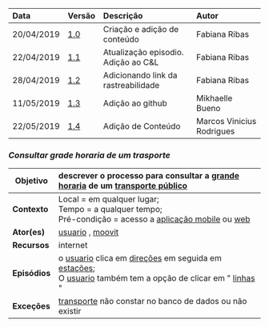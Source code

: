 |Data|Versão|Descrição|Autor|
|:---|:---|:---|:---|
|20/04/2019|[1.0](https://github.com/Andre-Eduardo/2019.1-Requisitos-Moovit/tree/master/cenarios/versao%20cenarios%201.0)|Criação e adição de conteúdo|Fabiana Ribas|
|22/04/2019|[1.1](https://github.com/Andre-Eduardo/2019.1-Requisitos-Moovit/tree/master/cenarios/versao%20cenarios%201.1)|Atualização episodio. Adição ao C&L|Fabiana Ribas|
|28/04/2019|[1.2](https://github.com/Andre-Eduardo/2019.1-Requisitos-Moovit/tree/master/cenarios/versao%20cenarios%201.2)|Adicionando link da rastreabilidade|Fabiana Ribas|
|11/05/2019|[1.3](https://github.com/Andre-Eduardo/2019.1-Requisitos-Moovit/tree/master/cenarios/versao%20cenarios%201.3)|Adição ao github|Mikhaelle Bueno|
|22/05/2019|[1.4](https://github.com/Andre-Eduardo/2019.1-Requisitos-Moovit/tree/master/cenarios/versao%20cenarios%201.4)|Adição de Conteúdo|Marcos Vinicius Rodrigues|

### ***<a name="Consultar Grade Horaria De Um Trasporte">Consultar grade horaria de um trasporte</a>***

|**Objetivo**|descrever o processo para consultar a [grande horaria](https://github.com/Andre-Eduardo/2019.1-Requisitos-Moovit/wiki/L22---grade-horaria) de um [transporte público](https://github.com/Andre-Eduardo/2019.1-Requisitos-Moovit/wiki/L64-Transporte-P%C3%BAblico) |
|--|:--|
|**Contexto**|Local = em qualquer lugar; <br>Tempo = a qualquer tempo;<br>Pré-condição = acesso a [aplicação mobile](https://github.com/Andre-Eduardo/2019.1-Requisitos-Moovit/wiki/L03---aplica%C3%A7ao-mobile) ou [web](https://github.com/Andre-Eduardo/2019.1-Requisitos-Moovit/wiki/L04--Aplica%C3%A7%C3%A3o-Web) |
|**Ator(es)**|[usuario](https://github.com/Andre-Eduardo/2019.1-Requisitos-Moovit/wiki/L65-Usu%C3%A1rio) , [moovit](https://github.com/Andre-Eduardo/2019.1-Requisitos-Moovit/wiki/L38---moovit) |
|**Recursos**|internet|
|**Episódios**|o [usuario](https://github.com/Andre-Eduardo/2019.1-Requisitos-Moovit/wiki/L65-Usu%C3%A1rio) clica em [direções](https://github.com/Andre-Eduardo/2019.1-Requisitos-Moovit/wiki/L15---dire%C3%A7%C3%A3o) em seguida em [estações](https://github.com/Andre-Eduardo/2019.1-Requisitos-Moovit/wiki/L18---esta%C3%A7%C3%A3o);<br>O [usuario](https://github.com/Andre-Eduardo/2019.1-Requisitos-Moovit/wiki/L65-Usu%C3%A1rio) também tem a opção de clicar em " [linhas](https://github.com/Andre-Eduardo/2019.1-Requisitos-Moovit/wiki/L30---linhas) " |
|**Exceções**|[transporte](https://github.com/Andre-Eduardo/2019.1-Requisitos-Moovit/wiki/L63---transporte) não constar no banco de dados ou não existir |
<br><br>